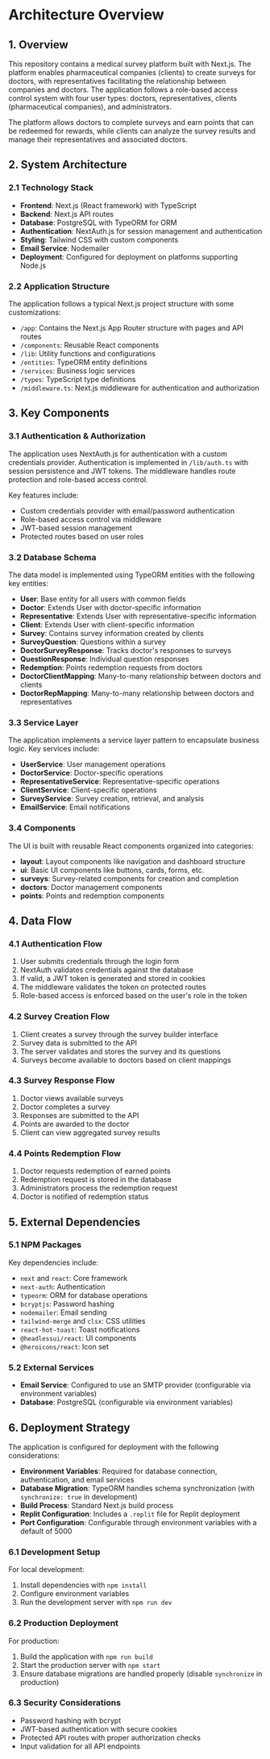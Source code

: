 # Architecture Overview

## 1. Overview

This repository contains a medical survey platform built with Next.js. The platform enables pharmaceutical companies (clients) to create surveys for doctors, with representatives facilitating the relationship between companies and doctors. The application follows a role-based access control system with four user types: doctors, representatives, clients (pharmaceutical companies), and administrators.

The platform allows doctors to complete surveys and earn points that can be redeemed for rewards, while clients can analyze the survey results and manage their representatives and associated doctors.

## 2. System Architecture

### 2.1 Technology Stack

- **Frontend**: Next.js (React framework) with TypeScript
- **Backend**: Next.js API routes
- **Database**: PostgreSQL with TypeORM for ORM
- **Authentication**: NextAuth.js for session management and authentication
- **Styling**: Tailwind CSS with custom components
- **Email Service**: Nodemailer
- **Deployment**: Configured for deployment on platforms supporting Node.js

### 2.2 Application Structure

The application follows a typical Next.js project structure with some customizations:

- `/app`: Contains the Next.js App Router structure with pages and API routes
- `/components`: Reusable React components
- `/lib`: Utility functions and configurations
- `/entities`: TypeORM entity definitions
- `/services`: Business logic services
- `/types`: TypeScript type definitions
- `/middleware.ts`: Next.js middleware for authentication and authorization

## 3. Key Components

### 3.1 Authentication & Authorization

The application uses NextAuth.js for authentication with a custom credentials provider. Authentication is implemented in `/lib/auth.ts` with session persistence and JWT tokens. The middleware handles route protection and role-based access control.

Key features include:
- Custom credentials provider with email/password authentication
- Role-based access control via middleware
- JWT-based session management
- Protected routes based on user roles

### 3.2 Database Schema

The data model is implemented using TypeORM entities with the following key entities:

- **User**: Base entity for all users with common fields
- **Doctor**: Extends User with doctor-specific information
- **Representative**: Extends User with representative-specific information
- **Client**: Extends User with client-specific information
- **Survey**: Contains survey information created by clients
- **SurveyQuestion**: Questions within a survey
- **DoctorSurveyResponse**: Tracks doctor's responses to surveys
- **QuestionResponse**: Individual question responses
- **Redemption**: Points redemption requests from doctors
- **DoctorClientMapping**: Many-to-many relationship between doctors and clients
- **DoctorRepMapping**: Many-to-many relationship between doctors and representatives

### 3.3 Service Layer

The application implements a service layer pattern to encapsulate business logic. Key services include:

- **UserService**: User management operations
- **DoctorService**: Doctor-specific operations
- **RepresentativeService**: Representative-specific operations
- **ClientService**: Client-specific operations
- **SurveyService**: Survey creation, retrieval, and analysis
- **EmailService**: Email notifications

### 3.4 Components

The UI is built with reusable React components organized into categories:

- **layout**: Layout components like navigation and dashboard structure
- **ui**: Basic UI components like buttons, cards, forms, etc.
- **surveys**: Survey-related components for creation and completion
- **doctors**: Doctor management components
- **points**: Points and redemption components

## 4. Data Flow

### 4.1 Authentication Flow

1. User submits credentials through the login form
2. NextAuth validates credentials against the database
3. If valid, a JWT token is generated and stored in cookies
4. The middleware validates the token on protected routes
5. Role-based access is enforced based on the user's role in the token

### 4.2 Survey Creation Flow

1. Client creates a survey through the survey builder interface
2. Survey data is submitted to the API
3. The server validates and stores the survey and its questions
4. Surveys become available to doctors based on client mappings

### 4.3 Survey Response Flow

1. Doctor views available surveys
2. Doctor completes a survey
3. Responses are submitted to the API
4. Points are awarded to the doctor
5. Client can view aggregated survey results

### 4.4 Points Redemption Flow

1. Doctor requests redemption of earned points
2. Redemption request is stored in the database
3. Administrators process the redemption request
4. Doctor is notified of redemption status

## 5. External Dependencies

### 5.1 NPM Packages

Key dependencies include:
- `next` and `react`: Core framework
- `next-auth`: Authentication
- `typeorm`: ORM for database operations
- `bcryptjs`: Password hashing
- `nodemailer`: Email sending
- `tailwind-merge` and `clsx`: CSS utilities
- `react-hot-toast`: Toast notifications
- `@headlessui/react`: UI components
- `@heroicons/react`: Icon set

### 5.2 External Services

- **Email Service**: Configured to use an SMTP provider (configurable via environment variables)
- **Database**: PostgreSQL (configurable via environment variables)

## 6. Deployment Strategy

The application is configured for deployment with the following considerations:

- **Environment Variables**: Required for database connection, authentication, and email services
- **Database Migration**: TypeORM handles schema synchronization (with `synchronize: true` in development)
- **Build Process**: Standard Next.js build process
- **Replit Configuration**: Includes a `.replit` file for Replit deployment
- **Port Configuration**: Configurable through environment variables with a default of 5000

### 6.1 Development Setup

For local development:
1. Install dependencies with `npm install`
2. Configure environment variables
3. Run the development server with `npm run dev`

### 6.2 Production Deployment

For production:
1. Build the application with `npm run build`
2. Start the production server with `npm start`
3. Ensure database migrations are handled properly (disable `synchronize` in production)

### 6.3 Security Considerations

- Password hashing with bcrypt
- JWT-based authentication with secure cookies
- Protected API routes with proper authorization checks
- Input validation for all API endpoints